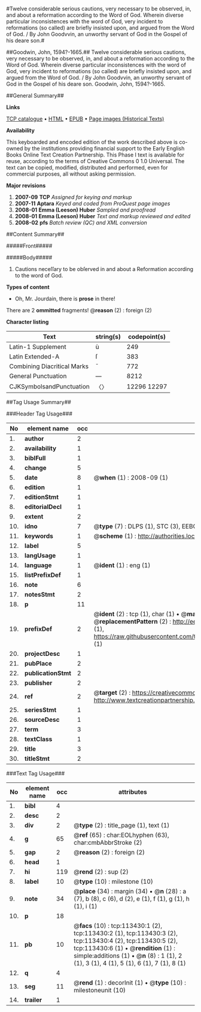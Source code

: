 #Twelve considerable serious cautions, very necessary to be observed, in, and about a reformation according to the Word of God. Wherein diverse particular inconsistences with the word of God, very incident to reformations (so called) are briefly insisted upon, and argued from the Word of God. / By John Goodvvin, an unworthy servant of God in the Gospel of his deare son.#

##Goodwin, John, 1594?-1665.##
Twelve considerable serious cautions, very necessary to be observed, in, and about a reformation according to the Word of God. Wherein diverse particular inconsistences with the word of God, very incident to reformations (so called) are briefly insisted upon, and argued from the Word of God. / By John Goodvvin, an unworthy servant of God in the Gospel of his deare son.
Goodwin, John, 1594?-1665.

##General Summary##

**Links**

[TCP catalogue](http://www.ota.ox.ac.uk/tcp/)  • 
[HTML](http://tei.it.ox.ac.uk/tcp/Texts-HTML/free/A85/A85420.html)  • 
[EPUB](http://tei.it.ox.ac.uk/tcp/Texts-EPUB/free/A85/A85420.epub) • 
[Page images (Historical Texts)](https://data.historicaltexts.jisc.ac.uk/view?pubId=eebo-99861298e&pageId=eebo-99861298e-113430-1)

**Availability**

This keyboarded and encoded edition of the
	       work described above is co-owned by the institutions
	       providing financial support to the Early English Books
	       Online Text Creation Partnership. This Phase I text is
	       available for reuse, according to the terms of Creative
	       Commons 0 1.0 Universal. The text can be copied,
	       modified, distributed and performed, even for
	       commercial purposes, all without asking permission.

**Major revisions**

1. __2007-09__ __TCP__ *Assigned for keying and markup*
1. __2007-11__ __Aptara__ *Keyed and coded from ProQuest page images*
1. __2008-01__ __Emma (Leeson) Huber__ *Sampled and proofread*
1. __2008-01__ __Emma (Leeson) Huber__ *Text and markup reviewed and edited*
1. __2008-02__ __pfs__ *Batch review (QC) and XML conversion*

##Content Summary##

#####Front#####

#####Body#####

1. Cautions neceſſary to be obſerved in and about
a Reformation according to the word of God.

**Types of content**

  * Oh, Mr. Jourdain, there is **prose** in there!

There are 2 **ommitted** fragments! 
 @__reason__ (2) : foreign (2)

**Character listing**


|Text|string(s)|codepoint(s)|
|---|---|---|
|Latin-1 Supplement|ù|249|
|Latin Extended-A|ſ|383|
|Combining             Diacritical Marks|̄|772|
|General Punctuation|—|8212|
|CJKSymbolsandPunctuation|〈〉|12296 12297|

##Tag Usage Summary##

###Header Tag Usage###

|No|element name|occ|attributes|
|---|---|---|---|
|1.|__author__|2||
|2.|__availability__|1||
|3.|__biblFull__|1||
|4.|__change__|5||
|5.|__date__|8| @__when__ (1) : 2008-09 (1)|
|6.|__edition__|1||
|7.|__editionStmt__|1||
|8.|__editorialDecl__|1||
|9.|__extent__|2||
|10.|__idno__|7| @__type__ (7) : DLPS (1), STC (3), EEBO-CITATION (1), PROQUEST (1), VID (1)|
|11.|__keywords__|1| @__scheme__ (1) : http://authorities.loc.gov/ (1)|
|12.|__label__|5||
|13.|__langUsage__|1||
|14.|__language__|1| @__ident__ (1) : eng (1)|
|15.|__listPrefixDef__|1||
|16.|__note__|6||
|17.|__notesStmt__|2||
|18.|__p__|11||
|19.|__prefixDef__|2| @__ident__ (2) : tcp (1), char (1)  •  @__matchPattern__ (2) : ([0-9\-]+):([0-9IVX]+) (1), (.+) (1)  •  @__replacementPattern__ (2) : http://eebo.chadwyck.com/downloadtiff?vid=$1&page=$2 (1), https://raw.githubusercontent.com/textcreationpartnership/Texts/master/tcpchars.xml#$1 (1)|
|20.|__projectDesc__|1||
|21.|__pubPlace__|2||
|22.|__publicationStmt__|2||
|23.|__publisher__|2||
|24.|__ref__|2| @__target__ (2) : https://creativecommons.org/publicdomain/zero/1.0/ (1), http://www.textcreationpartnership.org/docs/. (1)|
|25.|__seriesStmt__|1||
|26.|__sourceDesc__|1||
|27.|__term__|3||
|28.|__textClass__|1||
|29.|__title__|3||
|30.|__titleStmt__|2||


###Text Tag Usage###

|No|element name|occ|attributes|
|---|---|---|---|
|1.|__bibl__|4||
|2.|__desc__|2||
|3.|__div__|2| @__type__ (2) : title_page (1), text (1)|
|4.|__g__|65| @__ref__ (65) : char:EOLhyphen (63), char:cmbAbbrStroke (2)|
|5.|__gap__|2| @__reason__ (2) : foreign (2)|
|6.|__head__|1||
|7.|__hi__|119| @__rend__ (2) : sup (2)|
|8.|__label__|10| @__type__ (10) : milestone (10)|
|9.|__note__|34| @__place__ (34) : margin (34)  •  @__n__ (28) : a (7), b (8), c (6), d (2), e (1), f (1), g (1), h (1), i (1)|
|10.|__p__|18||
|11.|__pb__|10| @__facs__ (10) : tcp:113430:1 (2), tcp:113430:2 (1), tcp:113430:3 (2), tcp:113430:4 (2), tcp:113430:5 (2), tcp:113430:6 (1)  •  @__rendition__ (1) : simple:additions (1)  •  @__n__ (8) : 1 (1), 2 (1), 3 (1), 4 (1), 5 (1), 6 (1), 7 (1), 8 (1)|
|12.|__q__|4||
|13.|__seg__|11| @__rend__ (1) : decorInit (1)  •  @__type__ (10) : milestoneunit (10)|
|14.|__trailer__|1||
